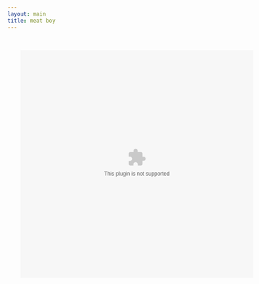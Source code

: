 ```yaml
---
layout: main
title: meat boy
---
```

<embed src="meatboy.swf" width="580" height="570" style="-webkit-transform:scale(0.9);-moz-transform-scale(0.9);" allowfullscreen/>
